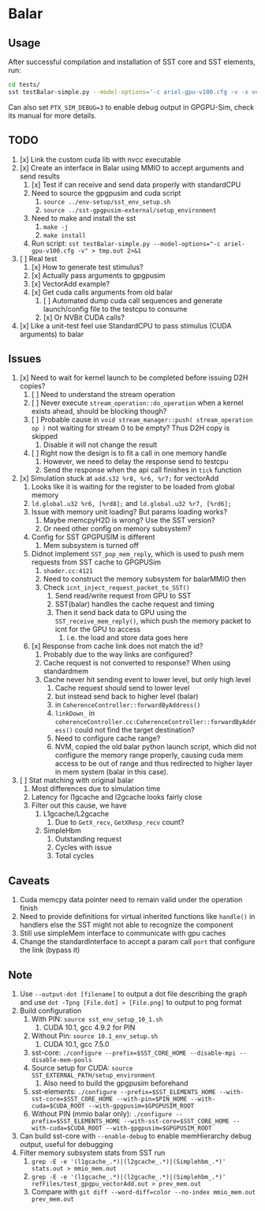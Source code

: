 # Balar

## Usage

After successful compilation and installation of SST core and SST elements, run:

```bash
cd tests/
sst testBalar-simple.py --model-options='-c ariel-gpu-v100.cfg -v -x vectorAdd/vectorAdd'
```

Can also set `PTX_SIM_DEBUG=3` to enable debug output in GPGPU-Sim, check its manual for more details.

## TODO

1. [x] Link the custom cuda lib with nvcc executable
2. [x] Create an interface in Balar using MMIO to accept arguments and send results
    1. [x] Test if can receive and send data properly with standardCPU
    1. Need to source the gpgpusim and cuda script
        1. `source ../env-setup/sst_env_setup.sh`
        1. `source ../sst-gpgpusim-external/setup_environment`
    1. Need to make and install the sst
        1. `make -j`
        1. `make install`
    1. Run script: `sst testBalar-simple.py --model-options="-c ariel-gpu-v100.cfg -v" > tmp.out 2>&1`
3. [ ] Real test
    1. [x] How to generate test stimulus?
    2. [x] Actually pass arguments to gpgpusim
    3. [x] VectorAdd example?
    4. [x] Get cuda calls arguments from old balar
        1. [ ] Automated dump cuda call sequences and generate launch/config file to the testcpu to consume
        2. [x] Or NVBit CUDA calls?
4. [x] Like a unit-test feel use StandardCPU to pass stimulus (CUDA arguments) to balar

## Issues

1. [x] Need to wait for kernel launch to be completed before issuing D2H copies?
    1. [ ] Need to understand the stream operation
    1. [ ] Never execute `stream_operation::do_operation` when a kernel exists ahead, should be blocking though?
    1. [ ] Probable cause in `void stream_manager::push( stream_operation op )` not waiting for stream 0 to be empty? Thus D2H copy is skipped
        1. Disable it will not change the result
    1. [ ] Right now the design is to fit a call in one memory handle
        1. However, we need to delay the response send to testcpu
        2. Send the response when the api call finishes in `tick` function
2. [x] Simulation stuck at `add.s32 %r8, %r6, %r7;` for vectorAdd
    1. Looks like it is waiting for the register to be loaded from global memory
    1. `ld.global.u32 %r6, [%rd8];` and `ld.global.u32 %r7, [%rd6];`
    1. Issue with memory unit loading? But params loading works?
        1. Maybe memcpyH2D is wrong? Use the SST version?
        2. Or need other config on memory subsystem?
    1. Config for SST GPGPUSIM is different
        1. Mem subsystem is turned off
    1. Didnot implement `SST_pop_mem_reply`, which is used to push mem requests from SST cache to GPGPUSim
        1. `shader.cc:4121`
        1. Need to construct the memory subsystem for balarMMIO then
        1. Check `icnt_inject_request_packet_to_SST()`
            1. Send read/write request from GPU to SST
            1. SST(balar) handles the cache request and timing
            1. Then it send back data to GPU using the `SST_receive_mem_reply()`, which push the memory packet to icnt for the GPU to access
                1. i.e. the load and store data goes here
    1. [x] Response from cache link does not match the id?
        1. Probably due to the way links are configured?
        1. Cache request is not converted to response? When using standardmem
        1. Cache never hit sending event to lower level, but only high level
            1. Cache request should send to lower level
            2. but instead send back to higher level (balar)
            3. in `CoherenceController::forwardByAddress()`
            4. `linkDown_` in `coherenceController.cc:CoherenceController::forwardByAddress()` could not find the target destination?
            5. Need to configure cache range?
            6. NVM, copied the old balar python launch script, which did not configure the memory range properly, causing cuda mem access to be out of range and thus redirected to higher layer in mem system (balar in this case).
3. [ ] Stat matching with original balar
    1. Most differences due to simulation time
    1. Latency for l1gcache and l2gcache looks fairly close
    1. Filter out this cause, we have
        1. L1gcache/L2gcache
            1. Due to `GetX_recv`, `GetXResp_recv` count?
        2. SimpleHbm
            1. Outstanding request
            1. Cycles with issue
            1. Total cycles

## Caveats

1. Cuda memcpy data pointer need to remain valid under the operation finish
2. Need to provide definitions for virtual inherited functions like `handle()` in handlers else the SST might not able to recognize the component
3. Still use simpleMem interface to communicate with gpu caches
4. Change the standardInterface to accept a param call `port` that configure the link (bypass it)

## Note

1. Use `--output-dot [filename]` to output a dot file describing the graph and use `dot -Tpng [File.dot] > [File.png]` to output to png format
1. Build configuration
    1. With PIN: `source sst_env_setup_10_1.sh`
        1. CUDA 10.1, gcc 4.9.2 for PIN
    2. Without Pin: `source 10.1_env_setup.sh`
        1. CUDA 10.1, gcc 7.5.0
    3. sst-core: `./configure --prefix=$SST_CORE_HOME --disable-mpi --disable-mem-pools`
    4. Source setup for CUDA: `source SST_EXTERNAL_PATH/setup_environment`
        1. Also need to build the gpgpusim beforehand
    5. sst-elements: `./configure --prefix=$SST_ELEMENTS_HOME --with-sst-core=$SST_CORE_HOME --with-pin=$PIN_HOME --with-cuda=$CUDA_ROOT --with-gpgpusim=$GPGPUSIM_ROOT`
    6. Without PIN (mmio balar only): `./configure --prefix=$SST_ELEMENTS_HOME --with-sst-core=$SST_CORE_HOME --with-cuda=$CUDA_ROOT --with-gpgpusim=$GPGPUSIM_ROOT`
1. Can build sst-core with `--enable-debug` to enable memHierarchy debug output, useful for debugging
1. Filter memory subsystem stats from SST run
    1. `grep -E -e '(l1gcache_.*)|(l2gcache_.*)|(Simplehbm_.*)' stats.out > mmio_mem.out`
    1. `grep -E -e '(l1gcache_.*)|(l2gcache_.*)|(Simplehbm_.*)' refFiles/test_gpgpu_vectorAdd.out > prev_mem.out`
    1. Compare with `git diff --word-diff=color --no-index mmio_mem.out prev_mem.out`
